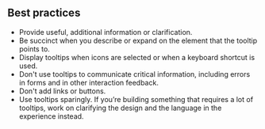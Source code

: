 ## Best practices

- Provide useful, additional information or clarification.
- Be succinct when you describe or expand on the element that the tooltip points to.
- Display tooltips when icons are selected or when a keyboard shortcut is used.
- Don't use tooltips to communicate critical information, including errors in forms and in other interaction feedback.
- Don't add links or buttons.
- Use tooltips sparingly. If you’re building something that requires a lot of tooltips, work on clarifying the design and the language in the experience instead.
